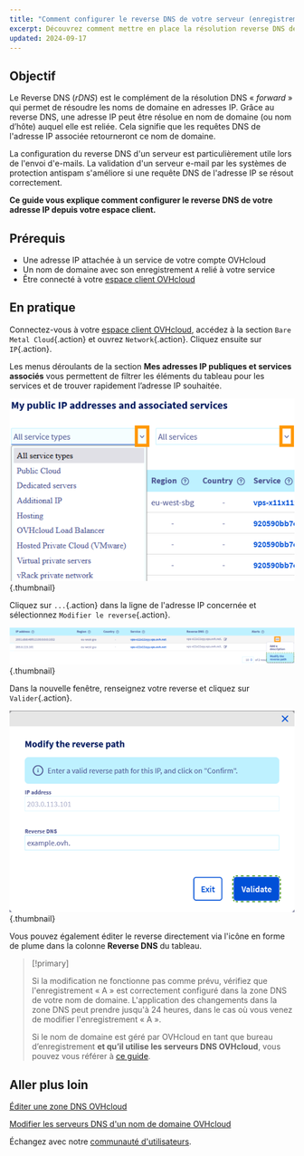 ```yaml
---
title: "Comment configurer le reverse DNS de votre serveur (enregistrement PTR)"
excerpt: Découvrez comment mettre en place la résolution reverse DNS de votre adresse IP depuis votre espace client
updated: 2024-09-17
---
```


## Objectif

Le Reverse DNS (*rDNS*) est le complément de la résolution DNS « *forward* » qui permet de résoudre les noms de domaine en adresses IP. Grâce au reverse DNS, une adresse IP peut être résolue en nom de domaine (ou nom d’hôte) auquel elle est reliée. Cela signifie que les requêtes DNS de l'adresse IP associée retourneront ce nom de domaine.

La configuration du reverse DNS d'un serveur est particulièrement utile lors de l'envoi d'e-mails. La validation d'un serveur e-mail par les systèmes de protection antispam s'améliore si une requête DNS de l'adresse IP se résout correctement.

**Ce guide vous explique comment configurer le reverse DNS de votre adresse IP depuis votre espace client.**

## Prérequis

- Une adresse IP attachée à un service de votre compte OVHcloud
- Un nom de domaine avec son enregistrement `A` relié à votre service
- Être connecté à votre [espace client OVHcloud](/links/manager)

## En pratique

Connectez-vous à votre [espace client OVHcloud](/links/manager), accédez à la section `Bare Metal Cloud`{.action} et ouvrez `Network`{.action}. Cliquez ensuite sur `IP`{.action}.

Les menus déroulants de la section **Mes adresses IP publiques et services associés** vous permettent de filtrer les éléments du tableau pour les services et de trouver rapidement l’adresse IP souhaitée.

![Reverse DNS](/pages/assets/screens/control_panel/product-selection/bare-metal-cloud/network/filterip.png){.thumbnail}

Cliquez sur `...`{.action} dans la ligne de l'adresse IP concernée et sélectionnez `Modifier le reverse`{.action}.

![Reverse DNS](/pages/assets/screens/control_panel/product-selection/bare-metal-cloud/network/modifyreverse.png){.thumbnail}

Dans la nouvelle fenêtre, renseignez votre reverse et cliquez sur `Valider`{.action}.

![Reverse DNS](/pages/assets/screens/control_panel/product-selection/bare-metal-cloud/network/enterreverse.png){.thumbnail}

Vous pouvez également éditer le reverse directement via l'icône en forme de plume dans la colonne **Reverse DNS** du tableau.

> [!primary]
>
> Si la modification ne fonctionne pas comme prévu, vérifiez que l'enregistrement « A » est correctement configuré dans la zone DNS de votre nom de domaine. L'application des changements dans la zone DNS peut prendre jusqu'à 24 heures, dans le cas où vous venez de modifier l'enregistrement « A ».
>
> Si le nom de domaine est géré par OVHcloud en tant que bureau d’enregistrement **et qu’il utilise les serveurs DNS OVHcloud**, vous pouvez vous référer à [ce guide](/pages/web_cloud/domains/dns_zone_edit).
>

## Aller plus loin

[Éditer une zone DNS OVHcloud](/pages/web_cloud/domains/dns_zone_edit)

[Modifier les serveurs DNS d'un nom de domaine OVHcloud](/pages/web_cloud/domains/dns_server_edit)

Échangez avec notre [communauté d'utilisateurs](/links/community).